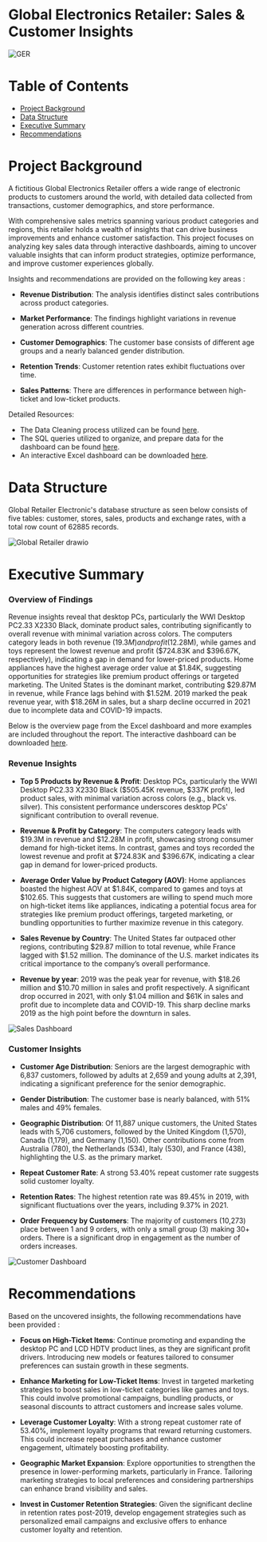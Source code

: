 # Global Electronics Retailer: Sales & Customer Insights
![GER](https://github.com/user-attachments/assets/629f0843-71de-4393-860e-9287349b0080)

# Table of Contents
* [Project Background](#project-background)
* [Data Structure](#data-structure)
* [Executive Summary](#executive-summary)
* [Recommendations](#recommendations)

# Project Background 
A fictitious Global Electronics Retailer offers a wide range of electronic products to customers around the world, with detailed data collected from transactions, customer demographics, and store performance.

With comprehensive sales metrics spanning various product categories and regions, this retailer holds a wealth of insights that can drive business improvements and enhance customer satisfaction. This project focuses on analyzing key sales data through interactive dashboards, aiming to uncover valuable insights that can inform product strategies, optimize performance, and improve customer experiences globally.

Insights and recommendations are provided on the following key areas : 
- **Revenue Distribution**: The analysis identifies distinct sales contributions across product categories.

- **Market Performance**: The findings highlight variations in revenue generation across different countries.

- **Customer Demographics**: The customer base consists of different age groups and a nearly balanced gender distribution.

- **Retention Trends**: Customer retention rates exhibit fluctuations over time.

- **Sales Patterns**: There are differences in performance between high-ticket and low-ticket products.

Detailed Resources: 

- The Data Cleaning process utilized can be found [here](https://github.com/karlyndiary/Optimizing-Global-Electronics-Retailer-Sales-Insights/tree/main/%5B01%5D%20ETL). 
- The SQL queries utilized to organize, and prepare data for the dashboard can be found [here](https://github.com/karlyndiary/Optimizing-Global-Electronics-Retailer-Sales-Insights/tree/main/%5B02%5D%20SQL). 
- An interactive Excel dashboard can be downloaded [here](https://github.com/karlyndiary/Optimizing-Global-Electronics-Retailer-Sales-Insights/tree/main/%5B03%5D%20Excel%20Dashboard).

# Data Structure

Global Retailer Electronic's database structure as seen below consists of five tables: customer, stores, sales, products and exchange rates, with a total row count of 62885 records.

![Global Retailer drawio](https://github.com/user-attachments/assets/491b8e36-4b9b-459f-a757-1b6c30978c20)

# Executive Summary 

### Overview of Findings 

Revenue insights reveal that desktop PCs, particularly the WWI Desktop PC2.33 X2330 Black, dominate product sales, contributing significantly to overall revenue with minimal variation across colors. The computers category leads in both revenue ($19.3M) and profit ($12.28M), while games and toys represent the lowest revenue and profit ($724.83K and $396.67K, respectively), indicating a gap in demand for lower-priced products. Home appliances have the highest average order value at $1.84K, suggesting opportunities for strategies like premium product offerings or targeted marketing. The United States is the dominant market, contributing $29.87M in revenue, while France lags behind with $1.52M. 2019 marked the peak revenue year, with $18.26M in sales, but a sharp decline occurred in 2021 due to incomplete data and COVID-19 impacts.

Below is the overview page from the Excel dashboard and more examples are included throughout the report. The interactive dashboard can be downloaded [here](https://github.com/karlyndiary/Optimizing-Global-Electronics-Retailer-Sales-Insights/tree/main/%5B03%5D%20Excel%20Dashboard).

### Revenue Insights

- **Top 5 Products by Revenue & Profit**: Desktop PCs, particularly the WWI Desktop PC2.33 X2330 Black ($505.45K revenue, $337K profit), led product sales, with minimal variation across colors (e.g., black vs. silver). This consistent performance underscores desktop PCs' significant contribution to overall revenue.

- **Revenue & Profit by Category**: The computers category leads with $19.3M in revenue and $12.28M in profit, showcasing strong consumer demand for high-ticket items. In contrast, games and toys recorded the lowest revenue and profit at $724.83K and $396.67K, indicating a clear gap in demand for lower-priced products.

- **Average Order Value by Product Category (AOV)**: Home appliances boasted the highest AOV at $1.84K, compared to games and toys at $102.65. This suggests that customers are willing to spend much more on high-ticket items like appliances, indicating a potential focus area for strategies like premium product offerings, targeted marketing, or bundling opportunities to further maximize revenue in this category.

- **Sales Revenue by Country**: The United States far outpaced other regions, contributing $29.87 million to total revenue, while France lagged with $1.52 million. The dominance of the U.S. market indicates its critical importance to the company’s overall performance.

- **Revenue by year**: 2019 was the peak year for revenue, with $18.26 million and $10.70 million in sales and profit respectively. A significant drop occurred in 2021, with only $1.04 million and $61K in sales and profit due to incomplete data and COVID-19. This sharp decline marks 2019 as the high point before the downturn in sales.
  
![Sales Dashboard](https://github.com/user-attachments/assets/3f5ea531-01db-40c0-8f4a-ca2a023585c3)

### Customer Insights
- **Customer Age Distribution**: Seniors are the largest demographic with 6,837 customers, followed by adults at 2,659 and young adults at 2,391, indicating a significant preference for the senior demographic.

- **Gender Distribution**: The customer base is nearly balanced, with 51% males and 49% females.

- **Geographic Distribution**: Of 11,887 unique customers, the United States leads with 5,706 customers, followed by the United Kingdom (1,570), Canada (1,179), and Germany (1,150). Other contributions come from Australia (780), the Netherlands (534), Italy (530), and France (438), highlighting the U.S. as the primary market.

- **Repeat Customer Rate**: A strong 53.40% repeat customer rate suggests solid customer loyalty.

- **Retention Rates**: The highest retention rate was 89.45% in 2019, with significant fluctuations over the years, including 9.37% in 2021.

- **Order Frequency by Customers**: The majority of customers (10,273) place between 1 and 9 orders, with only a small group (3) making 30+ orders. There is a significant drop in engagement as the number of orders increases.
  
![Customer Dashboard](https://github.com/user-attachments/assets/ce5d49da-1945-4141-9b6a-6052bb691948)

# Recommendations

Based on the uncovered insights, the following recommendations have been provided : 

- **Focus on High-Ticket Items**: Continue promoting and expanding the desktop PC and LCD HDTV product lines, as they are significant profit drivers. Introducing new models or features tailored to consumer preferences can sustain growth in these segments.

- **Enhance Marketing for Low-Ticket Items**: Invest in targeted marketing strategies to boost sales in low-ticket categories like games and toys. This could involve promotional campaigns, bundling products, or seasonal discounts to attract customers and increase sales volume.

- **Leverage Customer Loyalty**: With a strong repeat customer rate of 53.40%, implement loyalty programs that reward returning customers. This could increase repeat purchases and enhance customer engagement, ultimately boosting profitability.

- **Geographic Market Expansion**: Explore opportunities to strengthen the presence in lower-performing markets, particularly in France. Tailoring marketing strategies to local preferences and considering partnerships can enhance brand visibility and sales.

- **Invest in Customer Retention Strategies**: Given the significant decline in retention rates post-2019, develop engagement strategies such as personalized email campaigns and exclusive offers to enhance customer loyalty and retention.
